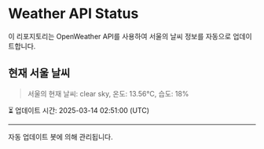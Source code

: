 
# Weather API Status

이 리포지토리는 OpenWeather API를 사용하여 서울의 날씨 정보를 자동으로 업데이트합니다.

## 현재 서울 날씨
> 서울의 현재 날씨: clear sky, 온도: 13.56°C, 습도: 18%

⏳ 업데이트 시간: 2025-03-14 02:51:00 (UTC)

---
자동 업데이트 봇에 의해 관리됩니다.
